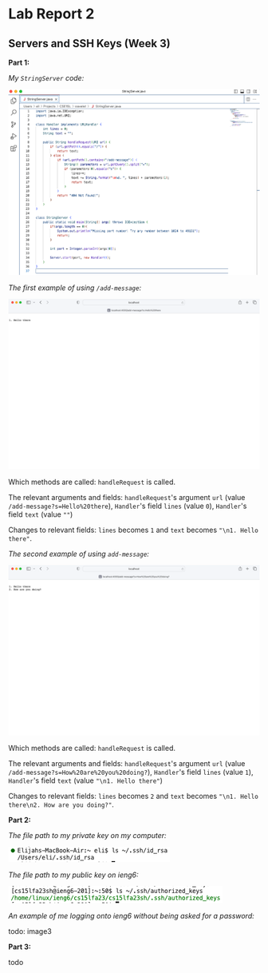 # Lab Report 2
## Servers and SSH Keys (Week 3)

**Part 1:**

*My `StringServer` code:*

![Image](CSE15L_Lab2_1a.png)

*The first example of using `/add-message`:*

![Image](CSE15L_Lab2_1b.png)

Which methods are called: `handleRequest` is called.

The relevant arguments and fields: `handleRequest`'s argument `url` (value `/add-message?s=Hello%20there`), `Handler`'s field `lines` (value `0`), `Handler`'s field `text` (value `""`)

Changes to relevant fields: `lines` becomes `1` and `text` becomes `"\n1. Hello there"`.

*The second example of using `add-message`:*

![Image](CSE15L_Lab2_1c.png)

Which methods are called: `handleRequest` is called.

The relevant arguments and fields: `handleRequest`'s argument `url` (value `/add-message?s=How%20are%20you%20doing?`), `Handler`'s field `lines` (value `1`), `Handler`'s field `text` (value `"\n1. Hello there"`)

Changes to relevant fields: `lines` becomes `2` and `text` becomes `"\n1. Hello there\n2. How are you doing?"`.

**Part 2:**

*The file path to my private key on my computer:*

![Image](CSE15L_Lab2_2a.png)

*The file path to my public key on ieng6:*

![Image](CSE15L_Lab2_2b.png)

*An example of me logging onto ieng6 without being asked for a password:*

todo: image3

**Part 3:**

todo
